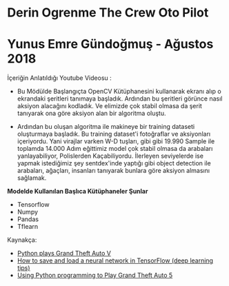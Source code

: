 # Derin Ogrenme The Crew Oto Pilot


# Yunus Emre Gündoğmuş - Ağustos 2018

İçeriğin Anlatıldığı Youtube Videosu : 

- Bu Mödülde Başlangıçta OpenCV Kütüphanesini kullanarak ekranı alıp o ekrandaki şeritleri tanımaya başladık. Ardından bu şeritleri görünce nasıl aksiyon alacağını kodladık. Ve elimizde çok stabil olmasa da şerit tanıyarak ona göre aksiyon alan bir algoritma oluştu. 


- Ardından bu oluşan algoritma ile makineye bir training dataseti oluşturmaya başladık. Bu training dataset'i fotoğraflar ve aksiyonları içeriyordu. Yani virajlar varken W-D tuşları, gibi gibi 19.990 Sample ile toplamda 14.000 Adım eğittimiz model çok stabil olmasa da arabaları yanlayabiliyor, Polislerden Kaçabiliyordu. İlerleyen seviyelerde ise yapmak istediğimiz şey sentdex'inde yaptığı gibi object detection ile arabaları, ağaçları, insanları tanıyarak bunlara göre aksiyon almasını sağlamak.


**Modelde Kullanılan Başlıca Kütüphaneler Şunlar**
  - Tensorflow
  - Numpy
  - Pandas
  - Tflearn


Kaynakça: 
- [Python plays Grand Theft Auto V](https://www.youtube.com/watch?v=ks4MPfMq8aQ&list=PLQVvvaa0QuDeETZEOy4VdocT7TOjfSA8a) 
- [How to save and load a neural network in TensorFlow (deep learning tips)](https://lazyprogrammer.me/how-to-save-and-load-a-neural-network-in-tensorflow-deep-learning-tips/)
- [Using Python programming to Play Grand Theft Auto 5](https://github.com/Sentdex/pygta5) 
